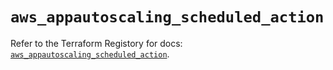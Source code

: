 # `aws_appautoscaling_scheduled_action`

Refer to the Terraform Registory for docs: [`aws_appautoscaling_scheduled_action`](https://www.terraform.io/docs/providers/aws/r/appautoscaling_scheduled_action).
